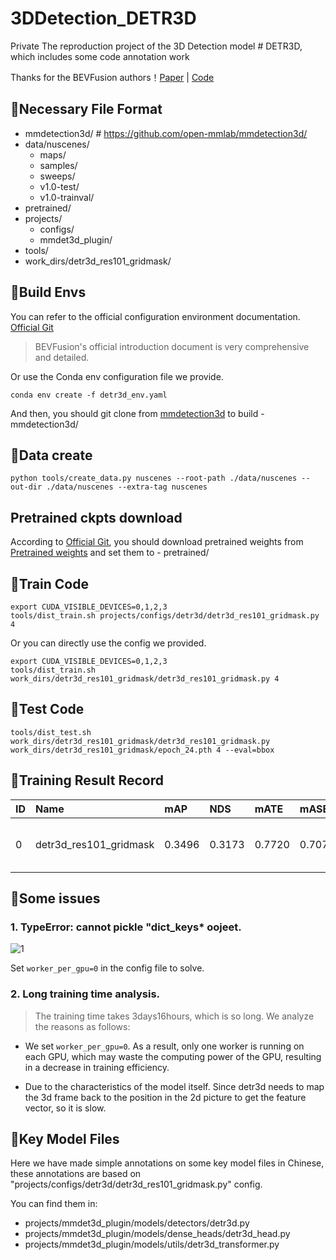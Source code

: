 # 3DDetection_DETR3D
Private The reproduction project of the 3D Detection model # DETR3D, which includes some code annotation work

Thanks for the BEVFusion authors！[Paper](https://arxiv.org/abs/2110.06922) | [Code](https://github.com/WangYueFt/detr3d)

## 🌵Necessary File Format
- mmdetection3d/ # https://github.com/open-mmlab/mmdetection3d/
- data/nuscenes/
  - maps/
  - samples/
  - sweeps/
  - v1.0-test/
  - v1.0-trainval/
- pretrained/
- projects/
  - configs/
  - mmdet3d_plugin/
- tools/
- work_dirs/detr3d_res101_gridmask/

## 🌵Build Envs
You can refer to the official configuration environment documentation. [Official Git](https://github.com/WangYueFt/detr3d)
> BEVFusion's official introduction document is very comprehensive and detailed.

Or use the Conda env configuration file we provide.
```
conda env create -f detr3d_env.yaml
```

And then, you should git clone from [mmdetection3d](https://github.com/open-mmlab/mmdetection3d/) to build - mmdetection3d/

## 🌵Data create

```
python tools/create_data.py nuscenes --root-path ./data/nuscenes --out-dir ./data/nuscenes --extra-tag nuscenes
```

## Pretrained ckpts download

According to [Official Git](https://github.com/WangYueFt/detr3d), you should download pretrained weights from [Pretrained weights](https://drive.google.com/drive/folders/1h5bDg7Oh9hKvkFL-dRhu5-ahrEp2lRNN) and set them to - pretrained/

## 🌵Train Code
```
export CUDA_VISIBLE_DEVICES=0,1,2,3
tools/dist_train.sh projects/configs/detr3d/detr3d_res101_gridmask.py 4 
```

Or you can directly use the config we provided.

```
export CUDA_VISIBLE_DEVICES=0,1,2,3
tools/dist_train.sh work_dirs/detr3d_res101_gridmask/detr3d_res101_gridmask.py 4
```


## 🌵Test Code

```
tools/dist_test.sh work_dirs/detr3d_res101_gridmask/detr3d_res101_gridmask.py work_dirs/detr3d_res101_gridmask/epoch_24.pth 4 --eval=bbox
```

## 🌵Training Result Record

ID | Name | mAP | NDS | mATE | mASE | mAOE | mAVE | mAAE | Epochs | Data | Batch_size | GPUs | Train_time | Eval_time | Log_file
:----------- | :----------- | :----------- | :----------- | :----------- | :----------- | :----------- | :----------- | :----------- | :----------- | :----------- | :----------- | :----------- | :----------- | :----------- | :-----------
0 | detr3d_res101_gridmask | 0.3496 | 0.3173 | 0.7720 | 0.7075 | 1.5471 | 0.8842 | 0.2119 |  24 | All | 4, sample per gpu=1 | 4 x Nvidia Geforce 3090 | 3days16hours | 235.1s | work_dirs/detr3d_res101_gridmask/

## 🌵Some issues

### 1. TypeError: cannot pickle "dict_keys* oojeet.

![1](https://github.com/PrymceQ/3DDetection_DETR3D/assets/109404970/26b77515-7af1-42d9-8657-435a1b544906)

Set `worker_per_gpu=0` in the config file to solve.

### 2. Long training time analysis.

> The training time takes 3days16hours, which is so long. We analyze the reasons as follows:

- We set `worker_per_gpu=0`. As a result, only one worker is running on each GPU, which may waste the computing power of the GPU, resulting in a decrease in training efficiency.

- Due to the characteristics of the model itself. Since detr3d needs to map the 3d frame back to the position in the 2d picture to get the feature vector, so it is slow.

## 🌵Key Model Files

Here we have made simple annotations on some key model files in Chinese, these annotations are based on "projects/configs/detr3d/detr3d_res101_gridmask.py" config. 

You can find them in:
- projects/mmdet3d_plugin/models/detectors/detr3d.py
- projects/mmdet3d_plugin/models/dense_heads/detr3d_head.py
- projects/mmdet3d_plugin/models/utils/detr3d_transformer.py
